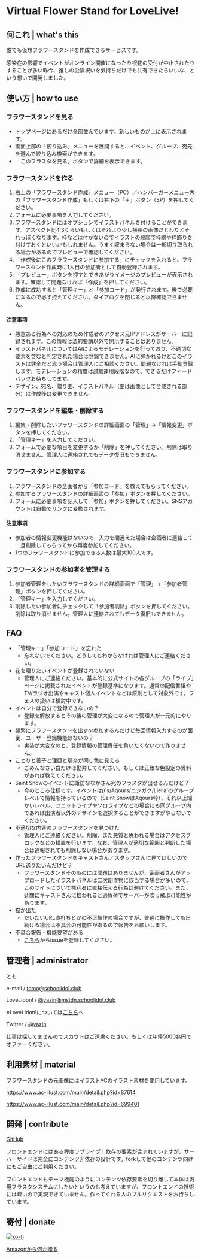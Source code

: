 # Virtual Flower Stand for LoveLive!

## 何これ | what's this

誰でも仮想フラワースタンドを作成できるサービスです。

感染症の影響でイベントがオンライン開催になったり祝花の受付が中止されたりすることが多い昨今、推しの公演祝いを気持ちだけでも共有できたらいいな、という想いで開発しました。

## 使い方 | how to use

### フラワースタンドを見る

- トップページにあるだけ全部並んでいます。新しいものが上に表示されます。
- 画面上部の「絞り込み」メニューを展開すると、イベント、グループ、宛先を選んで絞り込み検索ができます。
- 「このフラスタを見る」ボタンで詳細を表示できます。

### フラワースタンドを作る

1. 右上の「フラワースタンド作成」メニュー（PC）／ハンバーガーメニュー内の「フラワースタンド作成」もしくは右下の「＋」ボタン（SP）を押してください。
1. フォームに必要事項を入力してください。
1. フラワースタンドにはオプションでイラストパネルを付けることができます。アスペクト比4:3くらいもしくはそれより少し横長の画像だとわりとそれっぽくなります。枠などは付かないのでイラストの段階で枠線や枠飾りを付けておくといいかもしれません。うまく収まらない場合は一部切り取られる場合があるのでプレビューで確認してください。
1. 「作成後にこのフラワースタンドに参加する」にチェックを入れると、フラワースタンド作成時に1人目の参加者として自動登録されます。
1. 「プレビュー」ボタンを押すとできあがりイメージのプレビューが表示されます。確認して問題なければ「作成」を押してください。
1. 作成に成功すると「管理キー」と「参加コード」が発行されます。後で必要になるので必ず控えてください。ダイアログを閉じると以降確認できません。

#### 注意事項

- 悪意ある行為への対応のため作成者のアクセス元IPアドレスがサーバーに記録されます。この情報は法的要請以外で開示することはありません。
- イラストパネルについてはAIによるモデレーションを行っており、不適切な要素を含むと判定された場合は登録できません。AIに弾かれるけどこのイラストは健全だと思う場合は管理人にご相談ください。問題なければ手動登録します。モデレーションの精度は試験運用段階なので、できるだけフィードバックお待ちしてます。
- デザイン、宛名、贈り主、イラストパネル（要は画像として合成される部分）は作成後は変更できません。

### フラワースタンドを編集・削除する

1. 編集・削除したいフラワースタンドの詳細画面の「管理」→「情報変更」ボタンを押してください。
1. 「管理キー」を入力してください。
1. フォームで必要な項目を変更するか「削除」を押してください。削除は取り消せません。管理人に連絡されてもデータ復旧もできません。

### フラワースタンドに参加する

1. フラワースタンドの企画者から「参加コード」を教えてもらってください。
1. 参加するフラワースタンドの詳細画面の「参加」ボタンを押してください。
1. フォームに必要事項を記入して「参加」ボタンを押してください。SNSアカウントは自動でリンクに変換されます。

#### 注意事項

- 参加者の情報変更機能はないので、入力を間違えた場合は企画者に連絡して一旦削除してもらってから再度参加してください。
- 1つのフラワースタンドに参加できる人数は最大100人です。
### フラワースタンドの参加者を管理する

1. 参加者管理をしたいフラワースタンドの詳細画面で「管理」→「参加者管理」ボタンを押してください。
1. 「管理キー」を入力してください。
1. 削除したい参加者にチェックして「参加者削除」ボタンを押してください。削除は取り消せません。管理人に連絡されてもデータ復旧もできません。

## FAQ

- 「管理キー」「参加コード」を忘れた
  - 忘れないでください。どうしてもわからなければ管理人にご連絡ください。
- 花を贈りたいイベントが登録されていない
  - 管理人にご連絡ください。基本的に公式サイトの各グループの「ライブ」ページに掲載されたイベントが登録基準になります。通常の配信番組やTV/ラジオ出演やキャスト個人イベントなどは原則として対象外です。フェスの扱いは検討中です。
- イベントは自分で登録できないの？
  - 登録を解放するとその後の管理が大変になるので管理人が一元的にやります。
- 頻繁にフラワースタンドを出すor参加するんだけど毎回情報入力するのが面倒、ユーザー登録機能はないの？
  - 実装が大変なのと、登録情報の管理責任を負いたくないので作りません。
- ことりと善子と理亞と璃奈が同じ色に見える
  - ごめんなさい白だけは勘弁してください。もしくは正確な色設定の資料があれば教えてください。
- Saint Snowのイベントに諏訪ななかさん宛のフラスタが出せるんだけど？
  - 今のところ仕様です。イベントはμ's/Aqours/ニジガク/Liella!のグループレベルで情報を持っているので（Saint SnowはAqours枠）、それ以上細かいレベル、ユニットライブやソロライブなどの場合にも同グループ内であれば出演者以外のデザインを選択することができますがやらないでください。
- 不適切な内容のフラワースタンドを見つけた
  - 管理人にご連絡ください。削除、また悪質と思われる場合はアクセスブロックなどの措置を行います。なお、管理人が適切な範囲と判断した場合は通報されても削除しない場合があります。
- 作ったフラワースタンドをキャストさん／スタッフさんに見てほしいのでURL送りたいんだけど？
  - フラワースタンドそのものには問題はありませんが、企画者さんがアップロードしたイラストパネルは二次創作物に該当する場合が多いので、このサイトについて権利者に直接伝える行為は避けてください。また、迂闊にキャストさんに拾われると過負荷でサーバーが吹っ飛ぶ可能性があります。
- 猫が出た
  - だいたいURL直打ちとかの不正操作の場合ですが、普通に操作しても出続ける場合は不具合の可能性があるので報告をお願いします。
- 不具合報告・機能要望がある
  - [こちら](https://github.com/yazin/flowerstand/issues)からissueを登録してください。

## 管理者 | administrator

とも

e-mail / [tomo@schoolidol.club](mailto:tomo@schoolidol.club)

LoveLidon! / [@yazin@mstdn.schoolidol.club](https://mstdn.schoolidol.club/@yazin)

※LoveLidon!については[こちら](https://mstdn.schoolidol.club/about)へ

Twitter / [@yazin](https://twitter.com/yazin)

仕事は探してませんのでスカウトはご遠慮ください。もしくは年俸5000兆円でオファーください。

## 利用素材 | material

フラワースタンドの元画像にはイラストACのイラスト素材を使用しています。

https://www.ac-illust.com/main/detail.php?id=87614

https://www.ac-illust.com/main/detail.php?id=699401

## 開発 | contribute

[GitHub](https://github.com/yazin/flowerstand)

フロントエンドにはある程度ラブライブ！依存の要素が含まれていますが、サーバーサイドは完全にコンテンツ非依存の設計です。forkして他のコンテンツ向けにもご自由にご利用ください。

フロントエンドもテーマ機能のようにコンテンツ依存要素を切り離して本体は汎用フラスタシステムにしたいというのも考えていますが、フロントエンドの技術には疎いので実現できていません。作ってくれる人のプルリクエストをお待ちしています。

## 寄付 | donate

[![ko-fi](https://www.ko-fi.com/img/githubbutton_sm.svg)](https://ko-fi.com/K3K72GPJM)

[Amazonから何か贈る](https://www.amazon.jp/hz/wishlist/ls/EADMEL2AM59L?ref_=wl_share)
